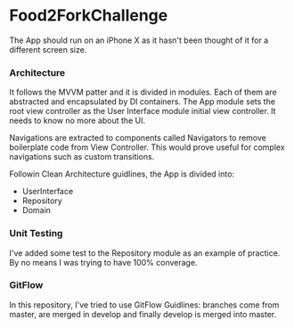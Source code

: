 # Food2ForkChallenge
The App should run on an iPhone X as it hasn't been thought of it for a different screen size.
 
 
### Architecture
It follows the MVVM patter and it is divided in modules. Each of them are abstracted and encapsulated by DI containers. The App module sets the root view controller as the User Interface module initial view controller. It needs to know no more about the UI.

Navigations are extracted to components called Navigators to remove boilerplate code from View Controller. This would prove useful for complex navigations such as custom transitions.

Followin Clean Architecture guidlines, the App is divided into:

- UserInterface
- Repository
- Domain

### Unit Testing
I've added some test to the Repository module as an example of practice. By no means I was trying to have 100% converage.

### GitFlow
In this repository, I've tried to use GitFlow Guidlines: branches come from master, are merged in develop and finally develop is merged into master.
